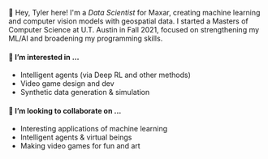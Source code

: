 👋 Hey, Tyler here!   I'm a *Data Scientist* for Maxar, creating machine learning and computer vision models with geospatial data.  I started a Masters of Computer Science at U.T. Austin in Fall 2021, focused on strengthening my ML/AI and broadening my programming skills.

#### 👀 I’m interested in ...
  * Intelligent agents (via Deep RL and other methods)
  * Video game design and dev
  * Synthetic data generation & simulation
  
#### 💞️ I’m looking to collaborate on ...
  * Interesting applications of machine learning
  * Intelligent agents & virtual beings
  * Making video games for fun and art

<!---
tpedelose/tpedelose is a ✨ special ✨ repository because its `README.md` (this file) appears on your GitHub profile.
You can click the Preview link to take a look at your changes.
--->
